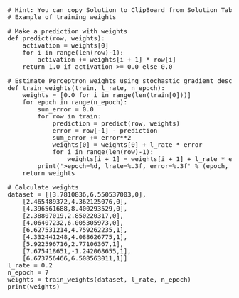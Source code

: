 <pre class="file" data-target="clipboard">
# Hint: You can copy Solution to ClipBoard from Solution Tab
# Example of training weights

# Make a prediction with weights
def predict(row, weights):
	activation = weights[0]
	for i in range(len(row)-1):
		activation += weights[i + 1] * row[i]
	return 1.0 if activation >= 0.0 else 0.0

# Estimate Perceptron weights using stochastic gradient descent
def train_weights(train, l_rate, n_epoch):
	weights = [0.0 for i in range(len(train[0]))]
	for epoch in range(n_epoch):
		sum_error = 0.0
		for row in train:
			prediction = predict(row, weights)
			error = row[-1] - prediction
			sum_error += error**2
			weights[0] = weights[0] + l_rate * error
			for i in range(len(row)-1):
				weights[i + 1] = weights[i + 1] + l_rate * error * row[i]
		print('>epoch=%d, lrate=%.3f, error=%.3f' % (epoch, l_rate, sum_error))
	return weights

# Calculate weights
dataset = [[3.7810836,6.550537003,0],
	[2.465489372,4.362125076,0],
	[4.396561688,8.400293529,0],
	[2.38807019,2.850220317,0],
	[4.06407232,6.005305973,0],
	[6.627531214,4.759262235,1],
	[4.332441248,4.088626775,1],
	[5.922596716,2.77106367,1],
	[7.675418651,-1.242068655,1],
	[6.673756466,6.508563011,1]]
l_rate = 0.2
n_epoch = 7
weights = train_weights(dataset, l_rate, n_epoch)
print(weights)

</pre>
